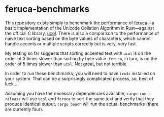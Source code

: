 # feruca-benchmarks

This repository exists simply to benchmark the performance of
[feruca](https://github.com/theodore-s-beers/feruca)—a basic implementation of
the Unicode Collation Algorithm in Rust—against the official C library,
[ucol](https://github.com/unicode-org/icu). There is also a comparison to the
performance of naïve text sorting based on the byte values of characters, which
cannot handle accents or multiple scripts correctly but is very, very fast.

My testing so far suggests that sorting accented text with `ucol` is on the
order of 3 times slower than sorting by byte value. `feruca`, in turn, is on the
order of 5 times slower than `ucol`. Not great, but not terrible.

In order to run these benchmarks, you will need to have `icu4c` installed on
your system. That can be a surprisingly complicated process, so, best of luck…

Assuming you have the necessary dependencies available, `cargo run --release`
will use `ucol` and `feruca` to sort the same text and verify that they produce
identical output. `cargo bench` will run the actual benchmarks (there are
currently four).
